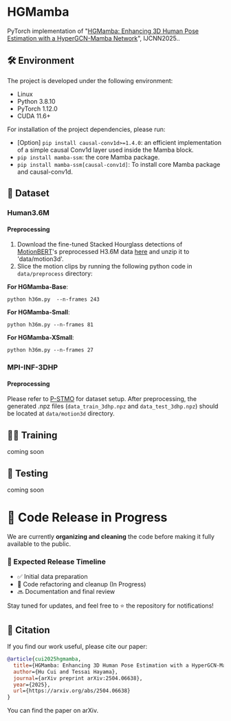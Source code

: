 # HGMamba
PyTorch implementation of "[HGMamba: Enhancing 3D Human Pose Estimation with a HyperGCN-Mamba Network](https://arxiv.org/abs/2504.06638)", IJCNN2025..

## 🛠️ Environment

The project is developed under the following environment:
- Linux
- Python 3.8.10
- PyTorch 1.12.0
- CUDA 11.6+

For installation of the project dependencies, please run:

- [Option] `pip install causal-conv1d>=1.4.0`: an efficient implementation of a simple causal Conv1d layer used inside the Mamba block.
- `pip install mamba-ssm`: the core Mamba package.
-  `pip install mamba-ssm[causal-conv1d]`: To install core Mamba package and causal-conv1d.


## 📂 Dataset
### Human3.6M
#### Preprocessing
1. Download the fine-tuned Stacked Hourglass detections of [MotionBERT](https://github.com/Walter0807/MotionBERT/blob/main/docs/pose3d.md)'s preprocessed H3.6M data [here](https://1drv.ms/u/s!AvAdh0LSjEOlgU7BuUZcyafu8kzc?e=vobkjZ) and unzip it to 'data/motion3d'.
2. Slice the motion clips by running the following python code in `data/preprocess` directory:
   
**For HGMamba-Base**:
```text
python h36m.py  --n-frames 243
```

**For HGMamba-Small**:
```text
python h36m.py --n-frames 81
```

**For HGMamba-XSmall**:
```text
python h36m.py --n-frames 27
```



### MPI-INF-3DHP
#### Preprocessing
Please refer to [P-STMO](https://github.com/paTRICK-swk/P-STMO#mpi-inf-3dhp) for dataset setup. After preprocessing, the generated .npz files (`data_train_3dhp.npz` and `data_test_3dhp.npz`) should be located at `data/motion3d` directory.


## 🏋️‍♂️ Training
coming soon
## 🧪 Testing
coming soon
# 🔧 Code Release in Progress  

We are currently **organizing and cleaning** the code before making it fully available to the public.  

### 📅 Expected Release Timeline  
- ✅ Initial data preparation  
- 🔄 Code refactoring and cleanup (In Progress)  
- 🔜 Documentation and final review  

Stay tuned for updates, and feel free to ⭐ the repository for notifications!  


## 📄 Citation
If you find our work useful, please cite our paper:

```bibtex
@article{cui2025hgmamba,
  title={HGMamba: Enhancing 3D Human Pose Estimation with a HyperGCN-Mamba Network},
  author={Hu Cui and Tessai Hayama},
  journal={arXiv preprint arXiv:2504.06638},
  year={2025},
  url={https://arxiv.org/abs/2504.06638}
}
```
You can find the paper on arXiv.
